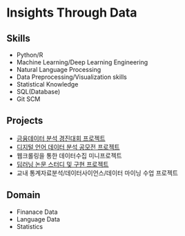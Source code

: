 # Insights Through Data
## Skills
- Python/R
- Machine Learning/Deep Learning Engineering
- Natural Language Processing
- Data Preprocessing/Visualization skills
- Statistical Knowledge
- SQL(Database)
- Git SCM

## Projects
- [금융데이터 분석 경진대회 프로젝트](https://github.com/shawnbae/Projects_portfolio/tree/master/Competition/%EB%B9%85%EB%8D%B0%EC%9D%B4%ED%84%B0%20%EB%B6%84%EC%84%9D%20%EA%B2%BD%EC%A7%84%EB%8C%80%ED%9A%8C)
- [디지털 언어 데이터 분석 공모전 프로젝트](https://github.com/shawnbae/Projects_portfolio/tree/master/Competition/%EB%94%94%EC%A7%80%ED%84%B8%20%EC%96%B8%EC%96%B4%20%EB%8D%B0%EC%9D%B4%ED%84%B0%20%EB%B6%84%EC%84%9D%20%EA%B2%BD%EC%A7%84%EB%8C%80%ED%9A%8C)
- 웹크롤링을 통한 데이터수집 미니프로젝트
- [딥러닝 논문 스터디 및 구현 프로젝트](https://github.com/shawnbae/Projects_portfolio/tree/master/DeepLearning) 
- 교내 통계자료분석/데이터사이언스/데이터 마이닝 수업 프로젝트

## Domain
- Finanace Data
- Language Data
- Statistics
